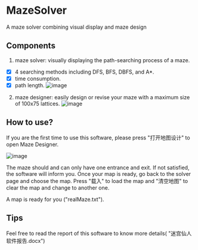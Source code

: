 # MazeSolver
A maze solver combining visual display and maze design
## Components
1. maze solver: visually displaying the path-searching process of a maze.
- [x] 4 searching methods including DFS, BFS, DBFS, and A*.
- [x] time consumption.
- [x] path length.
![image](https://github.com/user-attachments/assets/9f17afd4-5c44-45de-b55f-25f9a2f4ac20)

2. maze designer: easily design or revise your maze with a maximum size of 100x75 lattices.
![image](https://github.com/user-attachments/assets/dd1f3076-839f-4562-a522-fa1b02aaf815)

## How to use?
If you are the first time to use this software, please press "打开地图设计" to open Maze Designer.

![image](https://github.com/user-attachments/assets/b484d357-5f5f-45aa-8d7a-1586ad511689)

The maze should and can only have one entrance and exit. If not satisfied, the software will inform you.
Once your map is ready, go back to the solver page and choose the map. Press "载入" to load the map and "清空地图" to clear the map and change to another one. 

A map is ready for you ("realMaze.txt").

## Tips
Feel free to read the report of this software to know more details( "迷宫仙人软件报告.docx")
